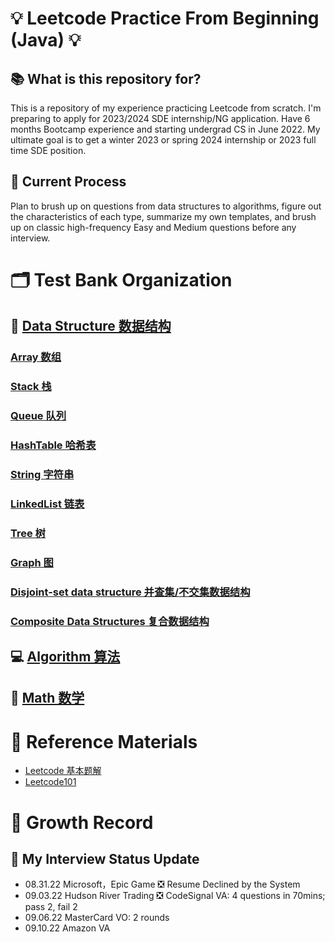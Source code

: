 # 💡 Leetcode Practice From Beginning (Java) 💡

## 📚 What is this repository for?
This is a repository of my experience practicing Leetcode from scratch. I'm preparing to apply for 2023/2024 SDE internship/NG application. Have 6 months Bootcamp experience and starting undergrad CS in June 2022. My ultimate goal is to get a winter 2023 or spring 2024 internship or 2023 full time SDE position.

## 📝 Current Process

Plan to brush up on questions from data structures to algorithms, figure out the characteristics of each type, summarize my own templates, and brush up on classic high-frequency Easy and Medium questions before any interview.

# 🗂️ Test Bank Organization

## 🧱 [Data Structure 数据结构](./Data%20Structure/Conclusion.md)

### [Array 数组]()
### [Stack 栈]()
### [Queue 队列]()
### [HashTable 哈希表]()
### [String 字符串]()
### [LinkedList 链表]()
### [Tree 树]()
### [Graph 图]()
### [Disjoint-set data structure 并查集/不交集数据结构]()
### [Composite Data Structures 复合数据结构]()


## 💻 [Algorithm 算法](./Algorithm/Conclusion.md)

## 🧮 [Math 数学](./Math/Conclusion.md)



# 📖 Reference Materials

 - [Leetcode 基本题解](https://github.com/CyC2018/CS-Notes/blob/master/notes/Leetcode%20%E9%A2%98%E8%A7%A3%20-%20%E7%9B%AE%E5%BD%95.md)
 - [Leetcode101](https://github.com/changgyhub/leetcode_101)



# 🚀 Growth Record 
## 📍 My Interview Status Update

 - 08.31.22 Microsoft，Epic Game ❎ Resume Declined by the System
 - 09.03.22 Hudson River Trading ❎ CodeSignal VA: 4 questions in 70mins; pass 2, fail 2
 - 09.06.22 MasterCard VO: 2 rounds
 - 09.10.22 Amazon VA





